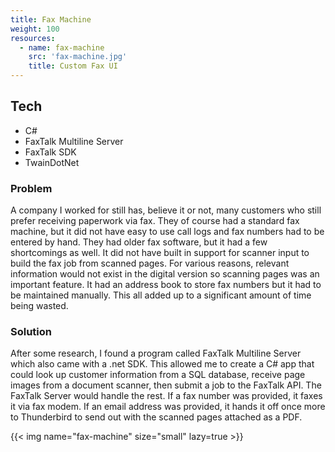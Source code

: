 ```yaml
---
title: Fax Machine
weight: 100
resources:
  - name: fax-machine
    src: 'fax-machine.jpg'
    title: Custom Fax UI
---
```


## Tech

- C#
- FaxTalk Multiline Server
- FaxTalk SDK
- TwainDotNet

### Problem

A company I worked for still has, believe it or not, many customers who still prefer receiving paperwork via fax. They of course had a standard fax machine, but it did not have easy to use call logs and fax numbers had to be entered by hand. They had older fax software, but it had a few shortcomings as well. It did not have built in support for scanner input to build the fax job from scanned pages. For various reasons, relevant information would not exist in the digital version so scanning pages was an important feature. It had an address book to store fax numbers but it had to be maintained manually. This all added up to a significant amount of time being wasted.

### Solution

After some research, I found a program called FaxTalk Multiline Server which also came with a .net SDK. This allowed me to create a C# app that could look up customer information from a SQL database, receive page images from a document scanner, then submit a job to the FaxTalk API. The FaxTalk Server would handle the rest. If a fax number was provided, it faxes it via fax modem. If an email address was provided, it hands it off once more to Thunderbird to send out with the scanned pages attached as a PDF.

{{< img name="fax-machine" size="small" lazy=true >}}
